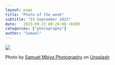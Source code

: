 ```yaml
---
layout: page
title: "Photo of the week"
subtitle: "23 September 2023"
date:   2023-09-23 00:24:00 +0200
categories: ["photography"]
author: "Samuel"
---
```


[![](https://images.unsplash.com/photo-1695155186358-70a9ec50ce2b?ixlib=rb-4.0.3&ixid=M3wxMjA3fDB8MHxwaG90by1wYWdlfHx8fGVufDB8fHx8fA%3D%3D&auto=format&fit=crop&w=3132&q=80)](#)

Photo by <a href="https://unsplash.com/@samuelmbiyaphotography?utm_source=unsplash&utm_medium=referral&utm_content=creditCopyText">Samuel Mbiya Photography</a> on <a href="https://unsplash.com/photos/OXskST_Sb8g?utm_source=unsplash&utm_medium=referral&utm_content=creditCopyText">Unsplash</a>
  